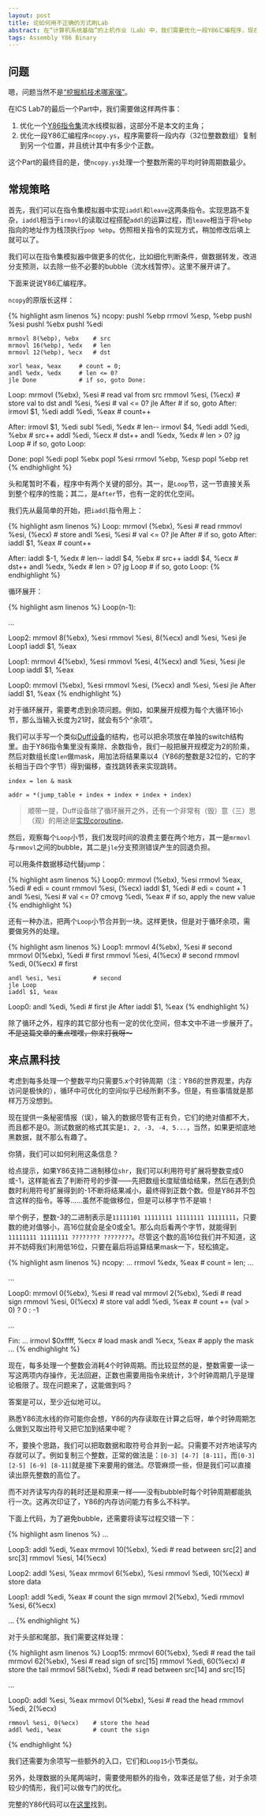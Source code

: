 ```yaml
---
layout: post
title: 论如何用不正确的方式刷Lab
abstract: 在“计算机系统基础”的上机作业（Lab）中，我们需要优化一段Y86汇编程序，现在问题来了——
tags: Assembly Y86 Binary
---
```


问题
---

嗯，问题当然不是[“挖掘机技术哪家强”](http://www.lxjx.cn)。

在ICS Lab7的最后一个Part中，我们需要做这样两件事：

1. 优化一个[Y86指令集](/2014/06/13/y86-instruction-set.html)流水线模拟器，这部分不是本文的主角；
2. 优化一段Y86汇编程序`ncopy.ys`，程序需要将一段内存（32位整数数组）复制到另一个位置，并且统计其中有多少个正数。

这个Part的最终目的是，使`ncopy.ys`处理一个整数所需的平均时钟周期数最少。

常规策略
---

首先，我们可以在指令集模拟器中实现`iaddl`和`leave`这两条指令。实现思路不复杂，`iaddl`相当于`irmovl`的读取过程搭配`addl`的运算过程，而`leave`相当于将`%ebp`指向的地址作为栈顶执行`pop %ebp`。仿照相关指令的实现方式，稍加修改后填上就可以了。

我们可以在指令集模拟器中做更多的优化，比如细化判断条件，做数据转发，改进分支预测，以去除一些不必要的bubble（流水线暂停）。这里不展开讲了。

下面来说说Y86汇编程序。

`ncopy`的原版长这样：

{% highlight asm linenos %}
ncopy:
    pushl %ebp
    rrmovl %esp, %ebp
    pushl %esi
    pushl %ebx
    pushl %edi

    mrmovl 8(%ebp), %ebx    # src
    mrmovl 16(%ebp), %edx   # len
    mrmovl 12(%ebp), %ecx   # dst

    xorl %eax, %eax     # count = 0;
    andl %edx, %edx     # len <= 0?
    jle Done            # if so, goto Done:

Loop:
    mrmovl (%ebx), %esi # read val from src
    rmmovl %esi, (%ecx) # store val to dst
    andl %esi, %esi     # val <= 0?
    jle After           # if so, goto After:
    irmovl $1, %edi
    addl %edi, %eax     # count++

After:
    irmovl $1, %edi
    subl %edi, %edx     # len--
    irmovl $4, %edi
    addl %edi, %ebx     # src++
    addl %edi, %ecx     # dst++
    andl %edx, %edx     # len > 0?
    jg Loop             # if so, goto Loop:

Done:
    popl %edi
    popl %ebx
    popl %esi
    rrmovl %ebp, %esp
    popl %ebp
    ret
{% endhighlight %}

头和尾暂时不看，程序中有两个关键的部分。其一，是`Loop`节，这一节直接关系到整个程序的性能；其二，是`After`节，也有一定的优化空间。

我们先从最简单的开始，把`iaddl`指令用上：

{% highlight asm linenos %}
Loop:
    mrmovl (%ebx), %esi # read
    rmmovl %esi, (%ecx) # store
    andl %esi, %esi     # val <= 0?
    jle After           # if so, goto After:
    iaddl $1, %eax      # count++

After:
    iaddl $-1, %edx     # len--
    iaddl $4, %ebx      # src++
    iaddl $4, %ecx      # dst++
    andl %edx, %edx     # len > 0?
    jg Loop             # if so, goto Loop:
{% endhighlight %}

循环展开：

{% highlight asm linenos %}
Loop(n-1):

...

Loop2:
    mrmovl 8(%ebx), %esi
    rmmovl %esi, 8(%ecx)
    andl %esi, %esi
    jle Loop1
    iaddl $1, %eax

Loop1:
    mrmovl 4(%ebx), %esi
    rmmovl %esi, 4(%ecx)
    andl %esi, %esi
    jle Loop
    iaddl $1, %eax

Loop0:
    mrmovl (%ebx), %esi
    rmmovl %esi, (%ecx)
    andl %esi, %esi
    jle After
    iaddl $1, %eax
{% endhighlight %}

对于循环展开，需要考虑到余项问题。例如，如果展开规模为每个大循环16小节，那么当输入长度为21时，就会有5个“余项”。

我们可以手写一个类似[Duff设备](http://en.wikipedia.org/wiki/Duff%27s_device)的结构，也可以把余项放在单独的switch结构里。由于Y86指令集里没有乘除、余数指令，我们一般把展开规模定为2的阶乘，然后对数组长度`len`做mask，用加法将结果乘以4（Y86的整数是32位的，它的字长相当于四个字节）得到偏移，查找跳转表来实现跳转。

`index = len & mask`

`addr = *(jump_table + index + index + index + index)`

> 顺带一提，Duff设备除了循环展开之外，还有一个非常有（毁）意（三）思（观）的用途是[实现coroutine](http://coolshell.cn/articles/10975.html)。

然后，观察每个`Loop`小节，我们发现时间的浪费主要在两个地方，其一是`mrmovl`与`rmmovl`之间的bubble，其二是`jle`分支预测错误产生的回退负担。

可以用条件数据移动代替jump：

{% highlight asm linenos %}
Loop0:
    mrmovl (%ebx), %esi
    rrmovl %eax, %edi       # edi = count
    rmmovl %esi, (%ecx)
    iaddl $1, %edi          # edi = count + 1
    andl %esi, %esi         # val <= 0?
    cmovg %edi, %eax        # if so, apply the new value
{% endhighlight %}

还有一种办法，把两个`Loop`小节合并到一块。这样更快，但是对于循环余项，需要做另外的处理。

{% highlight asm linenos %}
Loop1:
    mrmovl 4(%ebx), %esi    # second
    mrmovl 0(%ebx), %edi    # first
    rmmovl %esi, 4(%ecx)    # second
    rmmovl %edi, 0(%ecx)    # first

    andl %esi, %esi         # second
    jle Loop
    iaddl $1, %eax

Loop0:
    andl %edi, %edi         # first
    jle After
    iaddl $1, %eax
{% endhighlight %}

除了循环之外，程序的其它部分也有一定的优化空间，但本文中不进一步展开了。<del>不是这篇文章的重点嘿嘿，你来打我呀～</del>

来点黑科技
---

考虑到每多处理一个整数平均只需要5.x个时钟周期（注：Y86的世界观里，内存访问是极快的），循环中可优化的空间似乎已经所剩不多。但是，有些事情就是那样万万没想到。

现在提供一条秘密情报（误），输入的数据尽管有正有负，它们的绝对值都不大，而且都不是0。测试数据的格式其实是`1, 2, -3, -4, 5...`，当然，如果更彻底地黑数据，就不那么有趣了。

你猜，我们可以如何利用这条信息？

给点提示，如果Y86支持二进制移位`shr`，我们可以利用符号扩展将整数变成0或-1，这样能省去了判断符号的步骤——先把数组长度赋值给结果，然后在遇到负数时利用符号扩展得到的-1不断将结果减小，最终得到正数个数。但是Y86并不包含这样的指令。等等……虽然不能做移位，但是可以移字节不是嘛！

举个例子，整数-3的二进制表示是`11111101 11111111 11111111 11111111`，只要数的绝对值够小，高16位就会是全0或全1。那么向后看两个字节，就能得到`11111111 11111111 ???????? ????????`。尽管这个数的高16位我们并不知道，这并不妨碍我们利用低16位，只要在最后将运算结果mask一下，轻松搞定。

{% highlight asm linenos %}
ncopy:
    ...
    rrmovl %edx, %eax       # count = len;
    ...

...

Loop0:
    mrmovl 0(%ebx), %esi    # read val
    mrmovl 2(%ebx), %edi    # read sign
    rmmovl %esi, 0(%ecx)    # store val
    addl %edi, %eax         # count += (val > 0) ? 0 : -1

...

Fin:
    ...
    irmovl $0xffff, %ecx    # load mask 
    andl %ecx, %eax         # apply the mask
    ...
{% endhighlight %}

现在，每多处理一个整数会消耗4个时钟周期。而比较显然的是，整数需要一读一写这两项内存操作，无法回避，正数也需要用指令来统计，3个时钟周期几乎是理论极限了。现在问题来了，这能做到吗？

答案是可以，至少近似地可以。

熟悉Y86流水线的你可能你会想，Y86的内存读取在计算之后呀，单个时钟周期怎么做到又取出符号又把它加到结果中呢？

不，要换个思路，我们可以把取数据和取符号合并到一起。只需要不对齐地读写内存就可以了。例如复制三个整数，正常的做法是：`[0-3] [4-7] [8-11]`，而`[0-3] [2-5] [6-9] [8-11]`就是接下来要用的做法。尽管麻烦一些，但是我们可以直接读出原先整数的高位了。

而不对齐读写内存的耗时还是和原来一样——没有bubble时每个时钟周期都能执行一次。这再次印证了，Y86的内存访问能力有多么不科学。

下面上代码，为了避免bubble，还需要将读写过程交错一下：

{% highlight asm linenos %}
...

Loop3:
    addl %edi, %eax
    mrmovl 10(%ebx), %edi   # read between src[2] and src[3]
    rmmovl %esi, 14(%ecx)

Loop2:
    addl %esi, %eax
    mrmovl 6(%ebx), %esi
    rmmovl %edi, 10(%ecx)   # store data

Loop1:
    addl %edi, %eax         # count the sign
    mrmovl 2(%ebx), %edi
    rmmovl %esi, 6(%ecx)

...
{% endhighlight %}

对于头部和尾部，我们需要这样处理：

{% highlight asm linenos %}
Loop15:
    mrmovl 60(%ebx), %edi   # read the tail
    mrmovl 62(%ebx), %esi   # read sign of src[15]
    rmmovl %edi, 60(%ecx)   # store the tail
    mrmovl 58(%ebx), %edi   # read between src[14] and src[15]

...

Loop0:
    addl %esi, %eax
    mrmovl 0(%ebx), %esi    # read the head
    rmmovl %edi, 2(%ecx)

    rmmovl %esi, 0(%ecx)    # store the head
    addl %edi, %eax         # count the sign
{% endhighlight %}

我们还需要为余项写一些额外的入口，它们和`Loop15`小节类似。

另外，处理数据的头尾两端时，需要使用额外的指令，效率还是低了些，对于余项较少的情形，我们可以做专门的优化。

完整的Y86代码可以在[这里](https://github.com/hczhcz/trick-n-trick/blob/master/ncopy_1.ys)找到。
